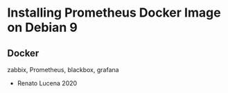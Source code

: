 # Installing Prometheus Docker Image on Debian 9
## Docker
zabbix, Prometheus, blackbox, grafana

- Renato Lucena 2020
